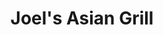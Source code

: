 ---
layout: place
title: Joel's Asian Grill
permalink: /north-carolina/mooresville/joel-s-asian-grill.html
stateAbbr: NC
stateName: North Carolina
cityName: Mooresville
seo:
  type: restaurant
  links: https://joelsgrill.com/
place_id: ChIJ-_yIs8BUUYgRDOHgrbwb-LQ
photos:
  - name: >-
      places/ChIJ-_yIs8BUUYgRDOHgrbwb-LQ/photos/AeeoHcIRsBR9sG118pc0iMu0XUP2HqKnY_wwK-4HfAHPKzSxT_EdHqbQCxJWSV6PRMusaK5LZ2zrJruAZ5XwFVUKhOaq3efeFw6_xUdcd8GBPOJrs2nUNDRm_S-Al-yLKKHz819Tx9arwxWKUva61daTfJ9HkMtnn0qIRpX6sVBs4OO_fGCvEFzMT1bb9as5FZ4BZtUviPEDM8ZsMKxJrEV4Cln7rKUkyA_i_rnqxqZM9KpIUv8iUTR6iKqNcbVszjiomuFM_LZxvk-_85a386Nwgc7_biZE_4PGHFMzoKApZf7diw
    widthPx: 4032
    heightPx: 2268
    authorAttributions:
      - displayName: Joel's Asian Grill
        uri: https://maps.google.com/maps/contrib/113311523007814340174
        photoUri: >-
          https://lh3.googleusercontent.com/a-/ALV-UjVheRXT66nihLF3H4-tLkE_qgZ3KFc-OQLTizHtHqL8o_k9pB4=s100-p-k-no-mo
    flagContentUri: >-
      https://www.google.com/local/imagery/report/?cb_client=maps_api_places.places_api&image_key=!1e10!2sAF1QipMsuX1LV97lKC_xLuMEiSjg1l3jnSGMOGuUTTVP&hl=en-US
    googleMapsUri: >-
      https://www.google.com/maps/place//data=!3m4!1e2!3m2!1sAF1QipMsuX1LV97lKC_xLuMEiSjg1l3jnSGMOGuUTTVP!2e10!4m2!3m1!1s0x885154c0b388fcfb:0xb4f81bbcade0e10c
  - name: >-
      places/ChIJ-_yIs8BUUYgRDOHgrbwb-LQ/photos/AeeoHcIN58LgOqU_SClkxzjQJ3Y4DYt5r1T0aOFihuaFa9e5uWtLYBSdauonYyB7JBYhhV_IX3xf1khw4WW9XFIAlpwq2on3YUz-_WL4vbxqnC2f5zpIhUD6WKMs-SrI-LKY7KDDbbeYkAzlp0d1Qt0MAahA5FQ0IFTo74reATlP_-A-dXRvG99vX-vMaaw0t79yHincgEKkMekYd6nZYEMgRBJ3kJ5jhhxpITq7CrORs-LGNT_URySLIotp5pB8b0txTZmOrdQhFuuvIUZmWLn67q_lgmKPkEI-HD6niqSDw_p9wA
    widthPx: 1223
    heightPx: 1121
    authorAttributions:
      - displayName: Joel's Asian Grill
        uri: https://maps.google.com/maps/contrib/113311523007814340174
        photoUri: >-
          https://lh3.googleusercontent.com/a-/ALV-UjVheRXT66nihLF3H4-tLkE_qgZ3KFc-OQLTizHtHqL8o_k9pB4=s100-p-k-no-mo
    flagContentUri: >-
      https://www.google.com/local/imagery/report/?cb_client=maps_api_places.places_api&image_key=!1e10!2sAF1QipP3EIrZYjFJfnYEY_suxxksEsulLvwO5eQys8T-&hl=en-US
    googleMapsUri: >-
      https://www.google.com/maps/place//data=!3m4!1e2!3m2!1sAF1QipP3EIrZYjFJfnYEY_suxxksEsulLvwO5eQys8T-!2e10!4m2!3m1!1s0x885154c0b388fcfb:0xb4f81bbcade0e10c
  - name: >-
      places/ChIJ-_yIs8BUUYgRDOHgrbwb-LQ/photos/AeeoHcKu6Rr51Pq_6d-MO8McFICl2WWzMKzagyd572lGqCXSArMgopM6soK0gitIjDXU8LsItGksPlDhQ8N3rVT6DqQX2LqHr8bRILb400LQeDJu_VGFistz9g_pOt6bnY1jm2_BgKktowM-M7erjuVi81mDI0zQymM5yfEFLdSnf0PiA8Xs1iU67gZfMzEWQQrD4OWjL9ZPI3Uv79vHRrFs9-oEugu4jcx3w60J-9kr07sMISArTlY45LVmRO1IUQ1-ZkyI90ra3frQU2k-h4XN_qXDNXXb7vZpheUqXE6pTL1dys6juO_1xXJaAVGoC64xnFbrs6fSNqgab1Muh5KbfSoXB0Q8CPhReJViTWg2lpiizBdyS1x5MMgy4rKoAJzyh_k5aPDyjucxaXFWLtN9S-7IlNi5o1Lj0DTebOGoRkZX7g
    widthPx: 4000
    heightPx: 2252
    authorAttributions:
      - displayName: Danh “Sujieun” Dang
        uri: https://maps.google.com/maps/contrib/110797065295731607106
        photoUri: >-
          https://lh3.googleusercontent.com/a-/ALV-UjUvMK-Ox2oAkbpeV2UGbVfuBg5Xsg8m_0ug8SvbyVMuuL27LbWg4w=s100-p-k-no-mo
    flagContentUri: >-
      https://www.google.com/local/imagery/report/?cb_client=maps_api_places.places_api&image_key=!1e10!2sCIHM0ogKEICAgMDwtISzIQ&hl=en-US
    googleMapsUri: >-
      https://www.google.com/maps/place//data=!3m4!1e2!3m2!1sCIHM0ogKEICAgMDwtISzIQ!2e10!4m2!3m1!1s0x885154c0b388fcfb:0xb4f81bbcade0e10c
  - name: >-
      places/ChIJ-_yIs8BUUYgRDOHgrbwb-LQ/photos/AeeoHcKaeOIMYpBL9fLEjrqaDYucm59gVMqROi2s5v3NhB43zsJLFcU-Se7AZOb-mO-Z7LjcazYhWvQkXZv61zLrKpAcEYaRt_yOT-0UNf9lcngjFlDUDLAH1Jx3SqKclwyEIk4r9vI6fdOk1AjRJ0Ng83aZXhjP_BqnjF6-YsVVjDDZcjgL3AHuu5gQRdDu1gPG5B4k76gjMgX1alfzPABHG7ti1AZXrKVLXARjO950PxTMQzrQcFyKxbI2DEz0Uq2-T_ONFniByWlN0XWBW1fSWPXLZ1JfFOfPsPvDLpZc9Gl-4-A248vNbKaoC38P1CJZ8MLI9BkJXCEg5DgmunzxmCPZbas2RCRCIKIjLrhQXi_DI0zZho7xcxEszqHYYZ_iQflnKdBSwdtNe_ovD91ofbeWyMmjqq3_f4-g0sSlpOsaCw
    widthPx: 4000
    heightPx: 2252
    authorAttributions:
      - displayName: Danh “Sujieun” Dang
        uri: https://maps.google.com/maps/contrib/110797065295731607106
        photoUri: >-
          https://lh3.googleusercontent.com/a-/ALV-UjUvMK-Ox2oAkbpeV2UGbVfuBg5Xsg8m_0ug8SvbyVMuuL27LbWg4w=s100-p-k-no-mo
    flagContentUri: >-
      https://www.google.com/local/imagery/report/?cb_client=maps_api_places.places_api&image_key=!1e10!2sCIHM0ogKEICAgMDwtISzYQ&hl=en-US
    googleMapsUri: >-
      https://www.google.com/maps/place//data=!3m4!1e2!3m2!1sCIHM0ogKEICAgMDwtISzYQ!2e10!4m2!3m1!1s0x885154c0b388fcfb:0xb4f81bbcade0e10c
  - name: >-
      places/ChIJ-_yIs8BUUYgRDOHgrbwb-LQ/photos/AeeoHcJti5Luf0TLYGKd1B80JMn6YwkV73U1soKAGadQd_-QOTgoamuzfhRIhEpnVUrV1D4xIOuzniFwLJ0D2Omyyaoiv1AwtetWsadYRXgyaBZ0DujXyrkIxHahnjcuZMinbeofYTZ1azqPJAEeKu9xSn_uU9lrrczEUojOdSNsG_C4ucn6Bi00KgvvYWqiH-HXZ7BgPI8-ykAc3QheYMzvtooeWdwd0VObftFtA_cPOHshyRLBjnta6SByTiUbGKVs_tGhXJwylFnYCih7QhWsqBGgJXUna_2001e63qmG8WRS0si5wjsCUMKSqD0klRWns2etLfukaJyt6M11e2bdTLU-Bf0gQCW9bLhxbdDZ-tGP3nB9tAQMgvL8lA-r3sauSoi-kTKxvlXdHufuxgauCrWG1Dc0UhEFuZqflHRmjdqZDV7F
    widthPx: 4000
    heightPx: 2252
    authorAttributions:
      - displayName: Danh “Sujieun” Dang
        uri: https://maps.google.com/maps/contrib/110797065295731607106
        photoUri: >-
          https://lh3.googleusercontent.com/a-/ALV-UjUvMK-Ox2oAkbpeV2UGbVfuBg5Xsg8m_0ug8SvbyVMuuL27LbWg4w=s100-p-k-no-mo
    flagContentUri: >-
      https://www.google.com/local/imagery/report/?cb_client=maps_api_places.places_api&image_key=!1e10!2sCIHM0ogKEICAgMDwtISzgQE&hl=en-US
    googleMapsUri: >-
      https://www.google.com/maps/place//data=!3m4!1e2!3m2!1sCIHM0ogKEICAgMDwtISzgQE!2e10!4m2!3m1!1s0x885154c0b388fcfb:0xb4f81bbcade0e10c
  - name: >-
      places/ChIJ-_yIs8BUUYgRDOHgrbwb-LQ/photos/AeeoHcKOOB5u0Ko1_C2vf3QI-2Pu_lfr4635o2t-WXw0GzyUnZnSiRApDnLTC2t96hV0hOv8r55Cy-HPoHfji1TW1xqT_JyacOqgiJmNE0qujv6OyDGYNq5Mup1epNu5Sf7EMRFFZ79Jr3e1ugkq1KOcU-Ef9XJM9o6MdSsBXx47tLjmIoaLiIEzeXA6UVqkkm5h-_ez6cn4-HFqADf1GGPak46wejUYRqaHwqKqfWuuIFqpZ3UZI49NAYloHj9aMX_9lkzRAwkC5Mm0OJONwaYmVK60C68h2XsWsmnNNRIhYkzZBFwHYZPumJXm--w-0vprq2LYLKfv4XLScd_C3wu3MBejFGO8FbkG1rny0OxFnprLsJ4CC-kVG5TBd2Kh3km-brrepx9WM1UDhplVOl78Y5g1JVU-YwTn3Ju8B42FsCIr1uk
    widthPx: 4032
    heightPx: 3024
    authorAttributions:
      - displayName: Pablo Gonzalez
        uri: https://maps.google.com/maps/contrib/118138357620752549830
        photoUri: >-
          https://lh3.googleusercontent.com/a-/ALV-UjVr41Jo5D0nt5HGJq3YMIF7XAQv5vB6nyc6Xpe-T0fm4eoOyhS-Lg=s100-p-k-no-mo
    flagContentUri: >-
      https://www.google.com/local/imagery/report/?cb_client=maps_api_places.places_api&image_key=!1e10!2sCIHM0ogKEICAgID7m_is3gE&hl=en-US
    googleMapsUri: >-
      https://www.google.com/maps/place//data=!3m4!1e2!3m2!1sCIHM0ogKEICAgID7m_is3gE!2e10!4m2!3m1!1s0x885154c0b388fcfb:0xb4f81bbcade0e10c
  - name: >-
      places/ChIJ-_yIs8BUUYgRDOHgrbwb-LQ/photos/AeeoHcL8sETesCH1oLQV2vovzZwzFnGVFcjgASKcgjfNTKP-57unIZBK7RZitr3Y_IibHs39Y9EcjGNR-72YTl3qUt_ZjKVUz1DzljAUlHhTXmTFA_16IZKYVs_c5iWiej8UxZ1U_dbq3lxHq5bT7vXI_KFu6GAEA7Shs04ylzPZhI6CtT-aQ-Z_DfjW0_nc57bTWwk_BggWlSSbQduQcNRGGOhnz3XOi7zGpyc_XBL6iS_w_7wjhv9bcIr39gv-HHKEaT3zumxhE9f5wVTNVEiyZhNrKkNuLhPZcf__pvXF7r0B93ZKaGlsvxsenOV3Ul2udOqxz286LxyThhhC4Na8P5aj9KQJhyQ6JCA1XyeCkPNZIOBXmOilrjh81nI5VD5bZrCbkCN3Mo91ipPhouVB--boVQbosuLHdlT0MwDYvWa7lg
    widthPx: 4032
    heightPx: 3024
    authorAttributions:
      - displayName: Ivan Celestial
        uri: https://maps.google.com/maps/contrib/114811621997495328604
        photoUri: >-
          https://lh3.googleusercontent.com/a-/ALV-UjWNhLSH57i2oufn0CsuwecDsTZdrZ6SUbT545jXJlHgX8a7w_sJlw=s100-p-k-no-mo
    flagContentUri: >-
      https://www.google.com/local/imagery/report/?cb_client=maps_api_places.places_api&image_key=!1e10!2sCIHM0ogKEICAgMDwtMT8Ig&hl=en-US
    googleMapsUri: >-
      https://www.google.com/maps/place//data=!3m4!1e2!3m2!1sCIHM0ogKEICAgMDwtMT8Ig!2e10!4m2!3m1!1s0x885154c0b388fcfb:0xb4f81bbcade0e10c
  - name: >-
      places/ChIJ-_yIs8BUUYgRDOHgrbwb-LQ/photos/AeeoHcIjvRqweQhBiipbqYrEeumWd65i9tsB9jVbLUPFzMslPBECbyHtTWq0GRhoJMQW9_84FLzdD4XXmG_niZYqFwTgyYXFgSmfkyjAwRKC44SbUjDl7SA7SoiZPwjQYrSA0zY8ENec9grn_aCqXvpPSKlrFzIkUUae0ucLkMRdcT5GnZH7GYax5A0hGXmwLflf0jHvpQujuzd1ys9MXIDTWotsEL4VVgKRpmm9Y_lP1sliI1Mo4f8SsETwi0xSF5kF_aMdNLxc5EhTh8vYQjyG1yz-0FqKmnTJmpARr3edf43sARTu3zijp5ZPXzakoxfYAt7Lg2t-uXnb2cScFHTuK31v40rvpwG_xPTQQjHv4BXzGauNcNHVoQpxA1FNdUIdNrFHjNxorrR9S_To0fwq6ng-Yu2MKY0ihxL4ax-4nO3rH0cI
    widthPx: 1881
    heightPx: 1520
    authorAttributions:
      - displayName: Darren Crawford
        uri: https://maps.google.com/maps/contrib/101569634206304269341
        photoUri: >-
          https://lh3.googleusercontent.com/a-/ALV-UjV3Wa4n_Rtf9CftlHK3MGVM0aCkPcL0M_LaRkCE5CGboQY564JhrA=s100-p-k-no-mo
    flagContentUri: >-
      https://www.google.com/local/imagery/report/?cb_client=maps_api_places.places_api&image_key=!1e10!2sCIHM0ogKEICAgIDEpZTR0wE&hl=en-US
    googleMapsUri: >-
      https://www.google.com/maps/place//data=!3m4!1e2!3m2!1sCIHM0ogKEICAgIDEpZTR0wE!2e10!4m2!3m1!1s0x885154c0b388fcfb:0xb4f81bbcade0e10c
  - name: >-
      places/ChIJ-_yIs8BUUYgRDOHgrbwb-LQ/photos/AeeoHcI6A5D1zECw_lJTVZ1MXygBjVox1e7XbcO7gy3idPD3ZKmGImTofOct996OeK7w_ouSO9XjWeD3hFKLG5WzgN8-ktlndmhKgGzjlL64rig2sHuzjmqZg7plEC2t0xubi96kX1VQxm-j6PYWKVWyA3lyfqWSSos917TvuLtjkMuzqTUP-En7SPx13w4VRVfM9wrp6wkPVSbmNU9NZF9cbMIfjE8Y1NwRYsef4cnhhqYHQcTFvYUg59isVHAUEi7Id8SJxg74arEGbva6PpWZUvzsCUZrh0zJXhaS_z7VlSDx23R_RBNEeHche-bqfuAFfmpVp_TwU7mcMRl5uqwaWxjYvA7mff5lgrVXZ3onFuJ7sU9SylYlEOfgSON_g8cP4Y3jRNrD753BJkvRKJpo_xHlt4EFH8yiSSIFLdHwcag
    widthPx: 2026
    heightPx: 1541
    authorAttributions:
      - displayName: Ahjumming
        uri: https://maps.google.com/maps/contrib/100906060934785916367
        photoUri: >-
          https://lh3.googleusercontent.com/a-/ALV-UjU1VnOy5heA46Z9bdM6fICBpq2vckDX0HgwUk5ucjRN85PT4Kal=s100-p-k-no-mo
    flagContentUri: >-
      https://www.google.com/local/imagery/report/?cb_client=maps_api_places.places_api&image_key=!1e10!2sCIHM0ogKEICAgIDGrpmvdg&hl=en-US
    googleMapsUri: >-
      https://www.google.com/maps/place//data=!3m4!1e2!3m2!1sCIHM0ogKEICAgIDGrpmvdg!2e10!4m2!3m1!1s0x885154c0b388fcfb:0xb4f81bbcade0e10c
  - name: >-
      places/ChIJ-_yIs8BUUYgRDOHgrbwb-LQ/photos/AeeoHcKJ1smUbiot7ErFUZyLclj_doJje7z6lYvTDHGGSABQXOZH8kEkYmjeIU3Ds-NvKJ_Gp1kIEEitsGHGV47TyXltkqaLFVp8hvd-A5RpW1P__p3sYLSGXZ3D0jUMeVH0JN8JRUZwiFpPfCHMybiARkUrZi-B4XMRegPDOwEDkOHzswF_TALCzN7vyigZ9kSMlheF2Wmt-IseTnEfv_4QKq7dW6IWgQUCEM0vdE_t50NAnpFhrbdGV4lgBSoQRoaLHH4htb5Bq231pgwfUHh5qVJyfCeKOdxbgdaicfJdht6vSORcYpCwbN6dPgAjDBZdwwN7z6Ir__SL75fY4dxzQBvdLdLzf4r9gE5DuVbigxspIKUEMHp4OErwrDEaHD_EKs5dnJhpFOR5RHbTowfPmnEbYHyH2Du6BejHKxpj7cz1RJ2T
    widthPx: 4032
    heightPx: 3024
    authorAttributions:
      - displayName: Max Grieshaber
        uri: https://maps.google.com/maps/contrib/100715868609049422918
        photoUri: >-
          https://lh3.googleusercontent.com/a-/ALV-UjUlqZRsej0QRipP7dM34Fjp0HlNC8XQqUjzPQSj_KqRvoq230zqlA=s100-p-k-no-mo
    flagContentUri: >-
      https://www.google.com/local/imagery/report/?cb_client=maps_api_places.places_api&image_key=!1e10!2sCIHM0ogKEICAgICv9_zLogE&hl=en-US
    googleMapsUri: >-
      https://www.google.com/maps/place//data=!3m4!1e2!3m2!1sCIHM0ogKEICAgICv9_zLogE!2e10!4m2!3m1!1s0x885154c0b388fcfb:0xb4f81bbcade0e10c
address: 110A Marketplace Ave, Mooresville, NC 28117, USA
street: 110A Marketplace Ave
city: Mooresville
state: NC
zip: '28117'
country: USA
neighborhood: null
latitude: '35.586877'
longitude: '-80.874802'
accessibility_options:
  wheelchairAccessibleParking: true
  wheelchairAccessibleEntrance: true
  wheelchairAccessibleRestroom: true
  wheelchairAccessibleSeating: true
business_status: OPERATIONAL
name: Joel's Asian Grill
google_maps_links:
  directionsUri: >-
    https://www.google.com/maps/dir//''/data=!4m7!4m6!1m1!4e2!1m2!1m1!1s0x885154c0b388fcfb:0xb4f81bbcade0e10c!3e0
  placeUri: https://maps.google.com/?cid=13040203218236268812
  writeAReviewUri: >-
    https://www.google.com/maps/place//data=!4m3!3m2!1s0x885154c0b388fcfb:0xb4f81bbcade0e10c!12e1
  reviewsUri: >-
    https://www.google.com/maps/place//data=!4m4!3m3!1s0x885154c0b388fcfb:0xb4f81bbcade0e10c!9m1!1b1
  photosUri: >-
    https://www.google.com/maps/place//data=!4m3!3m2!1s0x885154c0b388fcfb:0xb4f81bbcade0e10c!10e5
primary_type: Asian Restaurant
opening_hours:
  regular: null
  current: null
secondary_opening_hours:
  regular:
    weekdayDescriptions: null
    type: null
  current:
    weekdayDescriptions: null
    type: null
phone: (704) 660-1617
price_level: PRICE_LEVEL_MODERATE
price_range: $10 &ndash; $20
rating: '4.3'
rating_count: 0
website: https://joelsgrill.com/
description: >-
  Explore Joel's Asian Grill in Mooresville, NC$$$Joel's Asian Grill in
  Mooresville, NC, stands out as a casual dining destination blending Asian
  fusion flavors with a focus on Filipino specialties and fresh sushi options.
  This welcoming spot features a variety of dishes that highlight vibrant tastes
  from Chinese, Vietnamese, and Filipino cuisines, making it an ideal choice for
  those seeking diverse sushi experiences in a relaxed atmosphere. With its
  outdoor patio and accessible features like wheelchair-friendly seating and
  parking, it caters to a wide range of diners looking for authentic yet
  approachable meals. The menu emphasizes fresh ingredients and moderate
  pricing, appealing to anyone exploring top-rated sushi restaurants nearby.
  Overall, it's a go-to place for enjoying flavorful Asian-inspired fare that
  combines tradition with everyday convenience.
generative_summary: >-
  Explore Joel's Asian Grill in Mooresville, NC$$$Joel's Asian Grill in
  Mooresville, NC, stands out as a casual dining destination blending Asian
  fusion flavors with a focus on Filipino specialties and fresh sushi options.
  This welcoming spot features a variety of dishes that highlight vibrant tastes
  from Chinese, Vietnamese, and Filipino cuisines, making it an ideal choice for
  those seeking diverse sushi experiences in a relaxed atmosphere. With its
  outdoor patio and accessible features like wheelchair-friendly seating and
  parking, it caters to a wide range of diners looking for authentic yet
  approachable meals. The menu emphasizes fresh ingredients and moderate
  pricing, appealing to anyone exploring top-rated sushi restaurants nearby.
  Overall, it's a go-to place for enjoying flavorful Asian-inspired fare that
  combines tradition with everyday convenience.
generative_disclosure: Summarized by AI using the Grok-3-Mini model.
reviews:
  - name: >-
      places/ChIJ-_yIs8BUUYgRDOHgrbwb-LQ/reviews/ChZDSUhNMG9nS0VJQ0FnTUR3dE1UOFBBEAE
    relativePublishTimeDescription: 3 weeks ago
    rating: 3
    text:
      text: >-
        Nice place that has Filipino dishes, but that novelty is about the
        extent of what is remarkable about it.


        My personal favorite from here is the kaldereta beef; it is a savory
        dish that has a nostalgic flavor to it. Autumn likes their chicken
        adobo. Their lumpia is nothing like what my mom would make at home — I
        probably wouldn’t order it again.


        Table service was friendly and attentive enough. I don’t know about
        20%-mandatory “large group of 6” -tip enough, but it wasn’t bad. We came
        with a party of 5 and a small child. I personally don’t see the
        entitlement. We’ll have to try elsewhere or just cook Filipino at home.
      languageCode: en
    originalText:
      text: >-
        Nice place that has Filipino dishes, but that novelty is about the
        extent of what is remarkable about it.


        My personal favorite from here is the kaldereta beef; it is a savory
        dish that has a nostalgic flavor to it. Autumn likes their chicken
        adobo. Their lumpia is nothing like what my mom would make at home — I
        probably wouldn’t order it again.


        Table service was friendly and attentive enough. I don’t know about
        20%-mandatory “large group of 6” -tip enough, but it wasn’t bad. We came
        with a party of 5 and a small child. I personally don’t see the
        entitlement. We’ll have to try elsewhere or just cook Filipino at home.
      languageCode: en
    authorAttribution:
      displayName: Ivan Celestial
      uri: https://www.google.com/maps/contrib/114811621997495328604/reviews
      photoUri: >-
        https://lh3.googleusercontent.com/a-/ALV-UjWNhLSH57i2oufn0CsuwecDsTZdrZ6SUbT545jXJlHgX8a7w_sJlw=s128-c0x00000000-cc-rp-mo-ba4
    publishTime: '2025-03-23T22:56:32.762983Z'
    flagContentUri: >-
      https://www.google.com/local/review/rap/report?postId=ChZDSUhNMG9nS0VJQ0FnTUR3dE1UOFBBEAE&d=17924085&t=1
    googleMapsUri: >-
      https://www.google.com/maps/reviews/data=!4m6!14m5!1m4!2m3!1sChZDSUhNMG9nS0VJQ0FnTUR3dE1UOFBBEAE!2m1!1s0x885154c0b388fcfb:0xb4f81bbcade0e10c
  - name: >-
      places/ChIJ-_yIs8BUUYgRDOHgrbwb-LQ/reviews/ChdDSUhNMG9nS0VJQ0FnSUNfc3N2RnJnRRAB
    relativePublishTimeDescription: 2 months ago
    rating: 5
    text:
      text: >-
        Great little place! Great Asian food, Lots of sushi 🍣 . The crab ragoon
        nuggets are delicious (slightly over cooked). The soup it delicious. Has
        a beef flavor to it.  Definitely recommended. Great for lunch to grab
        some sushi.
      languageCode: en
    originalText:
      text: >-
        Great little place! Great Asian food, Lots of sushi 🍣 . The crab ragoon
        nuggets are delicious (slightly over cooked). The soup it delicious. Has
        a beef flavor to it.  Definitely recommended. Great for lunch to grab
        some sushi.
      languageCode: en
    authorAttribution:
      displayName: Clint Friar
      uri: https://www.google.com/maps/contrib/115656994994980854829/reviews
      photoUri: >-
        https://lh3.googleusercontent.com/a-/ALV-UjVt1_aCLV-SJTnHI1gV-lv7Yp9JbA8seMU3u8acCE0_GfyjJ0-iRQ=s128-c0x00000000-cc-rp-mo-ba5
    publishTime: '2025-01-14T18:36:13.055085Z'
    flagContentUri: >-
      https://www.google.com/local/review/rap/report?postId=ChdDSUhNMG9nS0VJQ0FnSUNfc3N2RnJnRRAB&d=17924085&t=1
    googleMapsUri: >-
      https://www.google.com/maps/reviews/data=!4m6!14m5!1m4!2m3!1sChdDSUhNMG9nS0VJQ0FnSUNfc3N2RnJnRRAB!2m1!1s0x885154c0b388fcfb:0xb4f81bbcade0e10c
  - name: >-
      places/ChIJ-_yIs8BUUYgRDOHgrbwb-LQ/reviews/ChZDSUhNMG9nS0VJQ0FnSUNMNXBPU2NBEAE
    relativePublishTimeDescription: 9 months ago
    rating: 5
    text:
      text: >-
        It was my child's birthday request to eat at the first place they tried
        sushi. It was amazing then, and 16 yrs later, it is still amazing. Thank
        you for all the wonderful experiences each time.
      languageCode: en
    originalText:
      text: >-
        It was my child's birthday request to eat at the first place they tried
        sushi. It was amazing then, and 16 yrs later, it is still amazing. Thank
        you for all the wonderful experiences each time.
      languageCode: en
    authorAttribution:
      displayName: Shannon Farnsworth
      uri: https://www.google.com/maps/contrib/106145089765311697005/reviews
      photoUri: >-
        https://lh3.googleusercontent.com/a-/ALV-UjX55d0oQK_8IXFqCah7_XmqbNiY_7ma1gERp2o7tPQxUXSTCVOR=s128-c0x00000000-cc-rp-mo-ba4
    publishTime: '2024-06-18T19:48:17.947666Z'
    flagContentUri: >-
      https://www.google.com/local/review/rap/report?postId=ChZDSUhNMG9nS0VJQ0FnSUNMNXBPU2NBEAE&d=17924085&t=1
    googleMapsUri: >-
      https://www.google.com/maps/reviews/data=!4m6!14m5!1m4!2m3!1sChZDSUhNMG9nS0VJQ0FnSUNMNXBPU2NBEAE!2m1!1s0x885154c0b388fcfb:0xb4f81bbcade0e10c
  - name: >-
      places/ChIJ-_yIs8BUUYgRDOHgrbwb-LQ/reviews/ChdDSUhNMG9nS0VJQ0FnTUR3dEppcS13RRAB
    relativePublishTimeDescription: 3 weeks ago
    rating: 3
    text:
      text: >-
        Food and service were great! Only reason I gave three stars was because
        they charged $22 dollars for a large group and there was six of us. We
        did split the bill which would technically be considered only 3 people
        per ticket. I don’t feel that was fair, but to each their own. Aside
        from that, I would recommend, just be mindful of the extra fees for six
        or more people.
      languageCode: en
    originalText:
      text: >-
        Food and service were great! Only reason I gave three stars was because
        they charged $22 dollars for a large group and there was six of us. We
        did split the bill which would technically be considered only 3 people
        per ticket. I don’t feel that was fair, but to each their own. Aside
        from that, I would recommend, just be mindful of the extra fees for six
        or more people.
      languageCode: en
    authorAttribution:
      displayName: Sam Cook
      uri: https://www.google.com/maps/contrib/109015258187869096089/reviews
      photoUri: >-
        https://lh3.googleusercontent.com/a-/ALV-UjU3unT2WYz9dUQNZ0V8YT6X6C6LM_v7j9PWcpywgo0PhInvNYdJ=s128-c0x00000000-cc-rp-mo
    publishTime: '2025-03-23T22:51:05.509705Z'
    flagContentUri: >-
      https://www.google.com/local/review/rap/report?postId=ChdDSUhNMG9nS0VJQ0FnTUR3dEppcS13RRAB&d=17924085&t=1
    googleMapsUri: >-
      https://www.google.com/maps/reviews/data=!4m6!14m5!1m4!2m3!1sChdDSUhNMG9nS0VJQ0FnTUR3dEppcS13RRAB!2m1!1s0x885154c0b388fcfb:0xb4f81bbcade0e10c
  - name: >-
      places/ChIJ-_yIs8BUUYgRDOHgrbwb-LQ/reviews/ChZDSUhNMG9nS0VJQ0FnSURacHFueFFREAE
    relativePublishTimeDescription: a year ago
    rating: 5
    text:
      text: >-
        This is a great chill spot for some good sushi at a decent price. I just
        recently started eating sushi again (I got terribly food sick from it
        years ago) this place is clean and they are always friendly and is a
        great place for some casual dining. We have tried a good amount of rolls
        the ninja, the tiger, the race way, the whatchama call it (very spicy),
        the mango salsa one (mango yellow sauce is very spicy roll it’s self is
        plain), and the kiwi roll. I also got the hibachi noodles once but not
        my fav. Blended Margarita was good.
      languageCode: en
    originalText:
      text: >-
        This is a great chill spot for some good sushi at a decent price. I just
        recently started eating sushi again (I got terribly food sick from it
        years ago) this place is clean and they are always friendly and is a
        great place for some casual dining. We have tried a good amount of rolls
        the ninja, the tiger, the race way, the whatchama call it (very spicy),
        the mango salsa one (mango yellow sauce is very spicy roll it’s self is
        plain), and the kiwi roll. I also got the hibachi noodles once but not
        my fav. Blended Margarita was good.
      languageCode: en
    authorAttribution:
      displayName: Lauren Barricklow
      uri: https://www.google.com/maps/contrib/118332927637743450145/reviews
      photoUri: >-
        https://lh3.googleusercontent.com/a-/ALV-UjWQ9u903dSrAbQTCpwTKRXwVd9791Iq2tUu-EVHwngSGFfyHncZ=s128-c0x00000000-cc-rp-mo-ba4
    publishTime: '2023-09-29T23:35:22.428968Z'
    flagContentUri: >-
      https://www.google.com/local/review/rap/report?postId=ChZDSUhNMG9nS0VJQ0FnSURacHFueFFREAE&d=17924085&t=1
    googleMapsUri: >-
      https://www.google.com/maps/reviews/data=!4m6!14m5!1m4!2m3!1sChZDSUhNMG9nS0VJQ0FnSURacHFueFFREAE!2m1!1s0x885154c0b388fcfb:0xb4f81bbcade0e10c
review_summary: >-
  Insights from Recent Feedback$$$Visitors to this sushi spot often rave about
  the tasty Asian dishes and extensive sushi selection, noting it as a solid
  option for casual lunches or group outings. Many appreciate the friendly
  service and clean environment, with highlights on flavorful items like crab
  rangoon and various rolls that bring a satisfying mix of spice and freshness.
  While some mention minor gripes with additional fees for larger parties, the
  overall vibe remains positive, with folks enjoying the nostalgic and hearty
  meals that keep them coming back. It's frequently recommended for families or
  those new to sushi, offering good value and a welcoming setting that makes it
  worth trying. In essence, this place delivers a reliably enjoyable experience,
  especially for anyone hunting for quality sushi close to home.
review_disclosure: Summarized by AI using the Grok-3-Mini model.
parking_options:
  freeParkingLot: true
  freeStreetParking: true
  paidStreetParking: false
  valetParking: false
payment_options:
  acceptsCreditCards: true
  acceptsDebitCards: true
  acceptsCashOnly: false
  acceptsNfc: true
allow_dogs: null
curbside_pickup: true
delivery: true
dine_in: true
good_for_children: true
good_for_groups: true
good_for_sports: null
live_music: false
menu_for_children: true
outdoor_seating: true
reservable: true
restroom: true
serves_beer: true
serves_breakfast: false
serves_brunch: false
serves_cocktails: true
serves_coffee: true
serves_dinner: true
serves_dessert: true
serves_lunch: true
serves_vegetarian_food: true
serves_wine: true
takeout: true
update_category: pro
places_description: >-
  Hip choice showcasing Filipino favorites & sushi as well as Chinese &
  Vietnamese fare, plus a patio

---